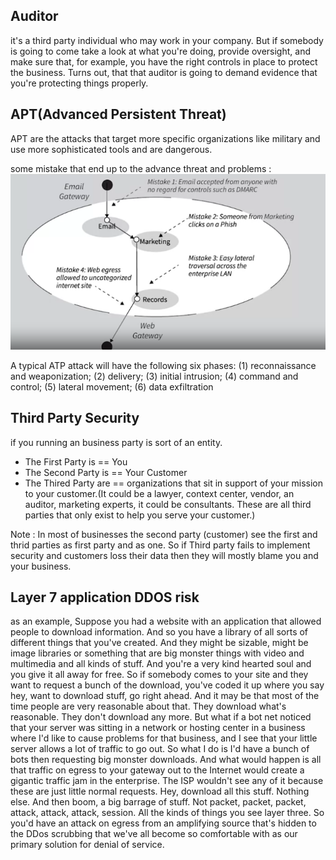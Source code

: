 ## Auditor
it's a third party individual who may work in your company. But if somebody is going to come take a look at what you're doing, provide oversight, and make sure that, for example, you have the right controls in place to protect the business. Turns out, that that auditor is going to demand evidence that you're protecting things properly.

## APT(Advanced Persistent Threat)
APT are the attacks that target more specific organizations like military and use more sophisticated tools and are dangerous. 

some mistake that end up to the advance threat and problems :
![](9.PNG)

A typical ATP attack will have the following six phases: (1) reconnaissance and
weaponization; (2) delivery; (3) initial intrusion; (4) command and control; (5)
lateral movement; (6) data exfiltration

## Third Party Security
if you running an business party is sort of an entity.
- The First Party is == You
- The Second Party is == Your Customer
- The Thired Party are ==  organizations that sit in support of your mission to your customer.(It could be a lawyer, context center, vendor, an auditor, marketing experts, it could be consultants. These are all third parties that only exist to help you serve your customer.)

Note : In most of businesses the second party (customer) see the first and thrid parties as first party and as one. So if Third party fails to implement security and customers loss their data then they will mostly blame you and your business.

## Layer 7 application DDOS risk
as an example, Suppose you had a website with an application that allowed people to download information. And so you have a library of all sorts of different things that you've created. And they might be sizable, might be image libraries or something that are big monster things with video and multimedia and all kinds of stuff. And you're a very kind hearted soul and you give it all away for free. So if somebody comes to your site and they want to request a bunch of the download, you've coded it up where you say hey, want to download stuff, go right ahead. And it may be that most of the time people are very reasonable about that. They download what's reasonable. They don't download any more. But what if a bot net noticed that your server was sitting in a network or hosting center in a business where I'd like to cause problems for that business, and I see that your little server allows a lot of traffic to go out. So what I do is I'd have a bunch of bots then requesting big monster downloads. And what would happen is all that traffic on egress to your gateway out to the Internet would create a gigantic traffic jam in the enterprise. The ISP wouldn't see any of it because these are just little normal requests. Hey, download all this stuff. Nothing else. And then boom, a big barrage of stuff. Not packet, packet, packet, attack, attack, attack, session. All the kinds of things you see layer three. So you'd have an attack on egress from an amplifying source that's hidden to the DDos scrubbing that we've all become so comfortable with as our primary solution for denial of service.